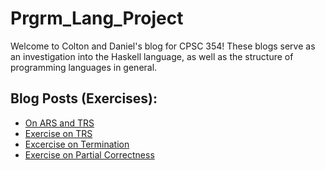 # Prgrm_Lang_Project
Welcome to Colton and Daniel's blog for CPSC 354!
These blogs serve as an investigation into the Haskell language, as well as the structure of programming languages in general.

## Blog Posts (Exercises):
- [On ARS and TRS](https://hackmd.io/s/Hy-ZMCvo7#)
- [Exercise on TRS](https://hackmd.io/s/HJsDRDdeE#)
- [Excercise on Termination](https://hackmd.io/s/Hk4pm2OxN)
- [Exercise on Partial Correctness](https://hackmd.io/s/BkNq-tKlE#)